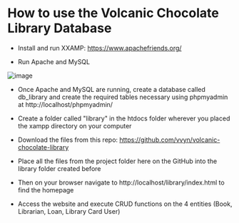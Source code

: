 # How to use the Volcanic Chocolate Library Database

- Install and run XXAMP: https://www.apachefriends.org/

- Run Apache and MySQL

![image](https://github.com/vvyn/volcanic-chocolate-library/assets/62407356/892b2579-6cd9-4b79-ab41-5e848570fd3d)

- Once Apache and MySQL are running, create a database called db_library and create the required tables necessary using phpmyadmin at http://localhost/phpmyadmin/

- Create a folder called "library" in the htdocs folder wherever you placed the xampp directory on your computer

- Download the files from this repo: https://github.com/vvyn/volcanic-chocolate-library

- Place all the files from the project folder here on the GitHub into the library folder created before

- Then on your browser navigate to http://localhost/library/index.html to find the homepage

- Access the website and execute CRUD functions on the 4 entities (Book, Librarian, Loan, Library Card User)
